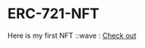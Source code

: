 # ERC-721-NFT
Here is my first NFT ::wave :
[Check out ](https://testnets.opensea.io/assets/goerli/0x1725e7a6e90097a8810266224852f4496261b797/0/)
